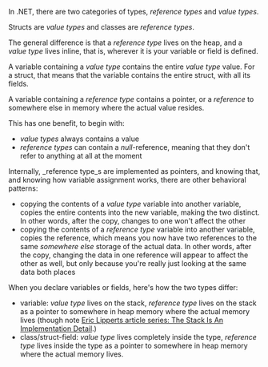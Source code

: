 In .NET, there are two categories of types, _reference types_ and _value types_.

Structs are _value types_ and classes are _reference types_.

The general difference is that a _reference type_ lives on the heap, and a _value type_ lives inline, that is, wherever it is your variable or field is defined.

A variable containing a _value type_ contains the entire _value type_ value. For a struct, that means that the variable contains the entire struct, with all its fields.

A variable containing a _reference type_ contains a pointer, or a _reference_ to somewhere else in memory where the actual value resides.

This has one benefit, to begin with:

-   _value types_ always contains a value
-   _reference types_ can contain a _null_-reference, meaning that they don't refer to anything at all at the moment

Internally, _reference type_s are implemented as pointers, and knowing that, and knowing how variable assignment works, there are other behavioral patterns:

-   copying the contents of a _value type_ variable into another variable, copies the entire contents into the new variable, making the two distinct. In other words, after the copy, changes to one won't affect the other
-   copying the contents of a _reference type_ variable into another variable, copies the reference, which means you now have two references to the same _somewhere else_ storage of the actual data. In other words, after the copy, changing the data in one reference will appear to affect the other as well, but only because you're really just looking at the same data both places

When you declare variables or fields, here's how the two types differ:

-   variable: _value type_ lives on the stack, _reference type_ lives on the stack as a pointer to somewhere in heap memory where the actual memory lives (though note [Eric Lipperts article series: The Stack Is An Implementation Detail](https://blogs.msdn.microsoft.com/ericlippert/2009/04/27/the-stack-is-an-implementation-detail-part-one/).)
-   class/struct-field: _value type_ lives completely inside the type, _reference type_ lives inside the type as a pointer to somewhere in heap memory where the actual memory lives.